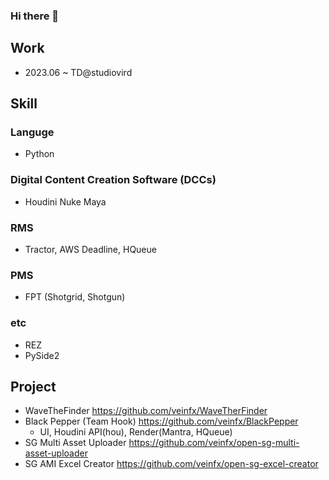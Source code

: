 ### Hi there 👋

<!--
**veinfx/veinfx** is a ✨ _special_ ✨ repository because its `README.md` (this file) appears on your GitHub profile.

Here are some ideas to get you started:

- 🔭 I’m currently working on ...
- 🌱 I’m currently learning ...
- 👯 I’m looking to collaborate on ...
- 🤔 I’m looking for help with ...
- 💬 Ask me about ...
- 📫 How to reach me: ...
- 😄 Pronouns: ...
- ⚡ Fun fact: ...
-->
  
## Work

- 2023.06 ~ TD@studiovird


## Skill
### Languge
-  Python

### Digital Content Creation Software (DCCs)
-  Houdini Nuke Maya
  
### RMS
-  Tractor, AWS Deadline, HQueue

### PMS
-  FPT (Shotgrid, Shotgun)

### etc
-  REZ
-  PySide2


## Project

- WaveTheFinder <https://github.com/veinfx/WaveTherFinder>
- Black Pepper (Team Hook) <https://github.com/veinfx/BlackPepper>
  - UI, Houdini API(hou), Render(Mantra, HQueue)
- SG Multi Asset Uploader <https://github.com/veinfx/open-sg-multi-asset-uploader>
- SG AMI Excel Creator <https://github.com/veinfx/open-sg-excel-creator>


<!--
**TD Intern**
- VFX  studio
- Republic of Korea
- Mar 2023 – Jun 2023

### Education

**Netflix TD**
- Rapa
- Republic of Korea
- Mar 2017 – Mar 2023
-->
